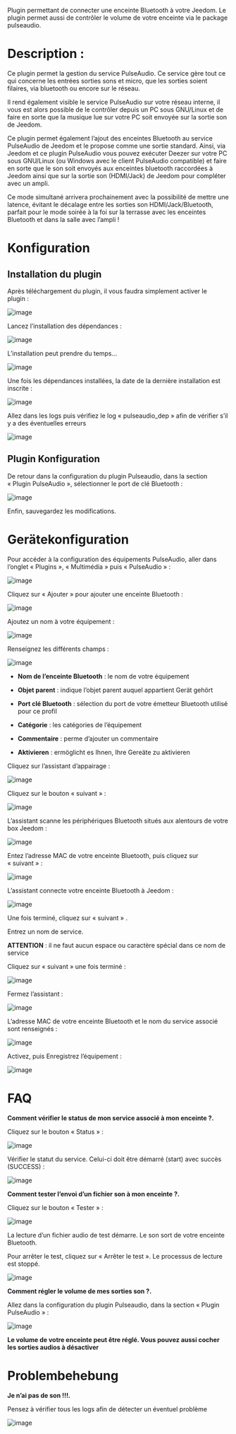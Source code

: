Plugin permettant de connecter une enceinte Bluetooth à votre Jeedom. Le
plugin permet aussi de contrôler le volume de votre enceinte via le
package pulseaudio.

Description : 
=============

Ce plugin permet la gestion du service PulseAudio. Ce service gère tout
ce qui concerne les entrées sorties sons et micro, que les sorties
soient filaires, via bluetooth ou encore sur le réseau.

Il rend également visible le service PulseAudio sur votre réseau
interne, il vous est alors possible de le contrôler depuis un PC sous
GNU/Linux et de faire en sorte que la musique lue sur votre PC soit
envoyée sur la sortie son de Jeedom.

Ce plugin permet également l’ajout des enceintes Bluetooth au service
PulseAudio de Jeedom et le propose comme une sortie standard. Ainsi, via
Jeedom et ce plugin PulseAudio vous pouvez exécuter Deezer sur votre PC
sous GNU/Linux (ou Windows avec le client PulseAudio compatible) et
faire en sorte que le son soit envoyés aux enceintes bluetooth
raccordées à Jeedom ainsi que sur la sortie son (HDMI/Jack) de Jeedom
pour compléter avec un ampli.

Ce mode simultané arrivera prochainement avec la possibilité de mettre
une latence, évitant le décalage entre les sorties son
HDMI/Jack/Bluetooth, parfait pour le mode soirée à la foi sur la
terrasse avec les enceintes Bluetooth et dans la salle avec l’ampli !

Konfiguration
=============

Installation du plugin 
----------------------

Après téléchargement du plugin, il vous faudra simplement activer le
plugin :

![image](index_html_6e0dcff06783d142.png)

Lancez l’installation des dépendances :

![image](index_html_ee255917648caafe.png)

L’installation peut prendre du temps…

![image](index_html_8f5ac294e319722b.png)

Une fois les dépendances installées, la date de la dernière installation
est inscrite :

![image](index_html_ae07628d0d9cf23c.png)

Allez dans les logs puis vérifiez le log « pulseaudio\_dep » afin de
vérifier s’il y a des éventuelles erreurs

![image](index_html_1857092a331f01.png)

Plugin Konfiguration
-----------------------

De retour dans la configuration du plugin Pulseaudio, dans la section
« Plugin PulseAudio », sélectionner le port de clé Bluetooth :

![image](index_html_a5211f99cfeafe53.png)

Enfin, sauvegardez les modifications.

Gerätekonfiguration
=============================

Pour accéder à la configuration des équipements PulseAudio, aller dans
l’onglet « Plugins », « Multimédia » puis « PulseAudio » :

![image](index_html_6144037f2a656556.png)

Cliquez sur « Ajouter » pour ajouter une enceinte Bluetooth :

![image](index_html_a952e7310171feda.png)

Ajoutez un nom à votre équipement :

![image](index_html_5a766711e205ad3.png)

Renseignez les différents champs :

![image](index_html_59ce8e4aed01a0ef.png)

-   **Nom de l’enceinte Bluetooth** : le nom de votre équipement

-   **Objet parent** : indique l’objet parent auquel appartient
    Gerät gehört

-   **Port clé Bluetooth** : sélection du port de votre émetteur
    Bluetooth utilisé pour ce profil

-   **Catégorie** : les catégories de l’équipement

-   **Commentaire** : perme d’ajouter un commentaire

-   **Aktivieren** : ermöglicht es Ihnen, Ihre Gereäte zu aktivieren

Cliquez sur l’assistant d’appairage :

![image](index_html_b11a463a181fee2c.png)

Cliquez sur le bouton « suivant » :

![image](index_html_74cfef6547af4c77.png)

L’assistant scanne les périphériques Bluetooth situés aux alentours de
votre box Jeedom :

![image](index_html_fe41bb846a95a14d.png)

Entez l’adresse MAC de votre enceinte Bluetooth, puis cliquez sur
« suivant » :

![image](index_html_dc20199f96adebcf.png)

L’assistant connecte votre enceinte Bluetooth à Jeedom :

![image](index_html_775afe588b6090f6.png)

Une fois terminé, cliquez sur « suivant » .

Entrez un nom de service.

**ATTENTION** : il ne faut aucun espace ou caractère spécial dans ce nom
de service

Cliquez sur « suivant » une fois terminé :

![image](index_html_d15cbd674d21a3e7.png)

Fermez l’assistant :

![image](index_html_34ceb59a4191f244.png)

L’adresse MAC de votre enceinte Bluetooth et le nom du service associé
sont renseignés :

![image](index_html_2f0531b2fa9ff325.png)

Activez, puis Enregistrez l’équipement :

![image](index_html_b314d3c57bca2c32.png)

FAQ
===

**Comment vérifier le status de mon service associé à mon enceinte ?.**

Cliquez sur le bouton « Status » :

![image](index_html_44f3633e34fd5c50.png)

Vérifier le statut du service. Celui-ci doit être démarré (start) avec
succès (SUCCESS) :

![image](index_html_fa551e46a49f58af.png)

**Comment tester l’envoi d’un fichier son à mon enceinte ?.**

Cliquez sur le bouton « Tester » :

![image](index_html_bcb212ce18487be2.png)

La lecture d’un fichier audio de test démarre. Le son sort de votre
enceinte Bluetooth.

Pour arrêter le test, cliquez sur « Arrêter le test ». Le processus de
lecture est stoppé.

![image](index_html_d2e914b1c2572539.png)

**Comment régler le volume de mes sorties son ?.**

Allez dans la configuration du plugin Pulseaudio, dans la section
« Plugin PulseAudio » :

![image](index_html_5ba2b0d4b358e723.png)

**Le volume de votre enceinte peut être réglé. Vous pouvez aussi cocher
les sorties audios à désactiver**

Problembehebung
==============

**Je n’ai pas de son !!!.**

Pensez à vérifier tous les logs afin de détecter un éventuel problème 

![image](index_html_672321a0b40ba4c5.png)
